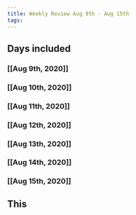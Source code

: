```yaml
---
title: Weekly Review Aug 9th - Aug 15th
tags:
---
```


## Days included
### [[Aug 9th, 2020]]
### [[Aug 10th, 2020]]
### [[Aug 11th, 2020]]
### [[Aug 12th, 2020]]
### [[Aug 13th, 2020]]
### [[Aug 14th, 2020]]
### [[Aug 15th, 2020]]
## This

